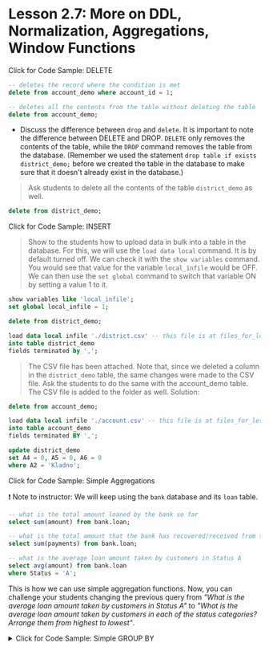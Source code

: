 
  # Lesson 2.7: More on DDL, Normalization, Aggregations, Window Functions
<summary> Click for Code Sample: DELETE </summary>

```sql
-- deletes the record where the condition is met
delete from account_demo where account_id = 1;

-- deletes all the contents from the table without deleting the table
delete from account_demo;
```

- Discuss the difference between `drop` and `delete`.
  It is important to note the difference between DELETE and DROP.
  `DELETE` only removes the contents of the table, while the `DROP` command removes the table from the database. (Remember we used the statement `drop table if exists district_demo;` before we created the table in the database to make sure that it doesn't already exist in the database.)

> Ask students to delete all the contents of the table `district_demo` as well.

```sql
delete from district_demo;
```


<summary> Click for Code Sample: INSERT </summary>

> Show to the students how to upload data in bulk into a table in the database. For this, we will use the `load data local` command. It is by default turned off. We can check it with the `show variables` command. You would see that value for the variable `local_infile` would be OFF. We can then use the `set global` command to switch that variable ON by setting a value 1 to it.

```sql
show variables like 'local_infile';
set global local_infile = 1;
```

```sql
delete from district_demo;

load data local infile './district.csv' -- this file is at files_for_lesson_and_activities folder
into table district_demo
fields terminated by ',';
```

> The CSV file has been attached. Note that, since we deleted a column in the `district_demo` table, the same changes were made to the CSV file. Ask the students to do the same with the account_demo table. The CSV file is added to the folder as well. Solution:

```sql
delete from account_demo;

load data local infile './account.csv' -- this file is at files_for_lesson_and_activities folders
into table account_demo
fields terminated BY ',';
```
```sql
update district_demo
set A4 = 0, A5 = 0, A6 = 0
where A2 = 'Kladno';
```


<summary> Click for Code Sample: Simple Aggregations </summary>
 
:exclamation: Note to instructor: We will keep using the `bank` database and its `loan` table.

```sql
-- what is the total amount loaned by the bank so far
select sum(amount) from bank.loan;

-- what is the total amount that the bank has recovered/received from the customers
select sum(payments) from bank.loan;

-- what is the average loan amount taken by customers in Status A
select avg(amount) from bank.loan
where Status = 'A';
```

This is how we can use simple aggregation functions. Now, you can challenge your students changing the previous query from _"What is the average loan amount taken by customers in Status A"_ to _"What is the average loan amount taken by customers in each of the status categories? Arrange them from highest to lowest"_.

</details>

<details> 
  <summary> Click for Code Sample: Simple GROUP BY </summary>

```sql
select avg(amount) from bank.loan
group by Status;
```

```sql
select avg(amount) as Average, status from bank.loan
group by Status
order by Average asc;
```
```sql
-- step1:
select round(avg(amount),2) as "Avg Amount", round(avg(payments),2) as "Avg Payment", status
from bank.loan
group by status
order by status;

-- step 2:
select round(avg(amount),2) - round(avg(payments),2) as "Avg Balance", status
from bank.loan
group by status
order by status;
```

 In this example, we use the `bank.order` table.

```sql
-- Find the average amount of transactions for each different kind of k_symbol

select round(avg(amount),2) as Average, k_symbol from bank.order
group by k_symbol
order by Average asc;
```

As you can see, whichever `k_symbol` was empty, those values were also aggregated. We can remove those values by using a simple filter on it.

```sql
select round(avg(amount),2) as Average, k_symbol from bank.order
where k_symbol<> ' '
group by k_symbol
order by Average asc;
```

```sql
-- the same query with NOT operator

select round(avg(amount),2) as Average, k_symbol from bank.order
where not k_symbol = ' '
group by k_symbol
order by Average asc;
```

<summary> Click for Code Sample: GROUP BY on multiple columns </summary>

```sql
select round(avg(amount),2) - round(avg(payments),2) as "Avg Balance", status, duration
from bank.loan
group by status, duration
order by status, duration;
```



```sql
select round(avg(amount),2) - round(avg(payments),2) as "Avg Balance", status, duration
from bank.loan
group by status, duration
order by duration, status;
```

You can add more layers with the `GROUP BY` clause to further group the data based on multiple columns. For this example, we will take a look at the transaction table in the database. We want to analyze the average balance based on the `type`, `operation` and `k_symbol` fields:

```sql
-- Query without the "order by" clause
select type, operation, k_symbol, round(avg(balance),2)
from bank.trans
group by type, operation, k_symbol;
```

```sql
-- Query with the "order by" clause
select type, operation, k_symbol, round(avg(balance),2)
from bank.trans
group by type, operation, k_symbol
order by type, operation, k_symbol;
```


